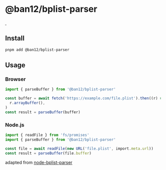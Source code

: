 # @ban12/bplist-parser

<a aria-label="NPM version" href="https://www.npmjs.com/package/@ban12/bplist-parser">
  <img alt="" src="https://img.shields.io/npm/v/@ban12/bplist-parser.svg?style=flat-square&labelColor=000000">
</a>
<a aria-label="NPM Unpacked Size (with version)" href="https://www.npmjs.com/package/@ban12/bplist-parser">
  <img alt="" src="https://img.shields.io/npm/unpacked-size/@ban12/bplist-parser/latest?label=npm&style=flat-square&labelColor=000000">
</a>

## Install

```bash
pnpm add @ban12/bplist-parser
```

## Usage

### Browser

```ts
import { parseBuffer } from '@ban12/bplist-parser'

const buffer = await fetch('https://example.com/file.plist').then((r) =>
  r.arrayBuffer(),
)
const result = parseBuffer(buffer)
```

### Node.js

```ts
import { readFile } from 'fs/promises'
import { parseBuffer } from '@ban12/bplist-parser'

const file = await readFile(new URL('file.plist', import.meta.url))
const result = parseBuffer(file.buffer)
```

adapted from [node-bplist-parser](https://github.com/joeferner/node-bplist-parser/blob/master/bplistParser.js)
